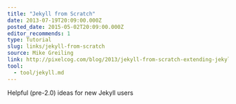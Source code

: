 ```yaml
---
title: "Jekyll from Scratch"
date: 2013-07-19T20:09:00.000Z
posted_date: 2015-05-02T20:09:00.000Z
editor_recommends: 1
type: Tutorial
slug: links/jekyll-from-scratch
source: Mike Greiling
link: http://pixelcog.com/blog/2013/jekyll-from-scratch-extending-jekyll/
tool:
  - tool/jekyll.md
---
```

Helpful (pre-2.0) ideas for new Jekyll users



